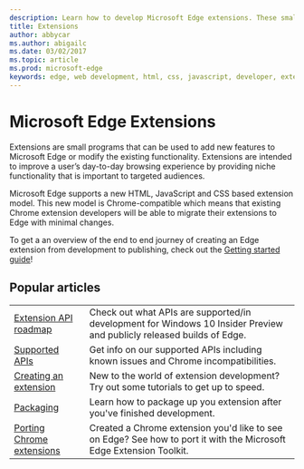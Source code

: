 ```yaml
---
description: Learn how to develop Microsoft Edge extensions. These small programs can be used to add new features to Microsoft Edge or modify existing functionality.
title: Extensions
author: abbycar
ms.author: abigailc
ms.date: 03/02/2017
ms.topic: article
ms.prod: microsoft-edge
keywords: edge, web development, html, css, javascript, developer, extensions
---
```


#  Microsoft Edge Extensions

Extensions are small programs that can be used to add new features to Microsoft Edge or modify the existing functionality. Extensions are intended to improve a user’s day-to-day browsing experience by providing niche functionality that is important to targeted audiences.

Microsoft Edge supports a new HTML, JavaScript and CSS based extension model. This new model is Chrome-compatible which means that existing Chrome extension developers will be able to migrate their extensions to Edge with minimal changes.

To get a an overview of the end to end journey of creating an Edge extension from development to publishing, check out the [Getting started guide](./extensions/guides/getting-started.md)!


## Popular articles

<table>
  <tr>
    <td><a href = "./extensions/api-support/extension-api-roadmap.md">Extension API roadmap</a></td>
    <td>Check out what APIs are supported/in development for Windows 10 Insider Preview and publicly released builds of Edge.</td>
 
  </tr>
  <tr>
    <td><a href = "./extensions/api-support/supported-apis.md">Supported APIs</a></td>
    <td>Get info on our supported APIs including known issues and Chrome incompatibilities.</td>

  </tr>
  <tr>
    <td><a href = "./extensions/guides/creating-an-extension.md">Creating an extension</a></td>
    <td>New to the world of extension development? Try out some tutorials to get up to speed.</td>

  </tr>
  <tr>
    <td><a href = "./extensions/guides/packaging.md">Packaging</a></td>
    <td>Learn how to package up you extension after you've finished development.</td>

  </tr>
  <tr>
    <td><a href = "./extensions/guides/porting-chrome-extensions.md">Porting Chrome extensions</a></td>
    <td>Created a Chrome extension you'd like to see on Edge? See how to port it with the Microsoft Edge Extension Toolkit.</td>

  </tr>
</table>
